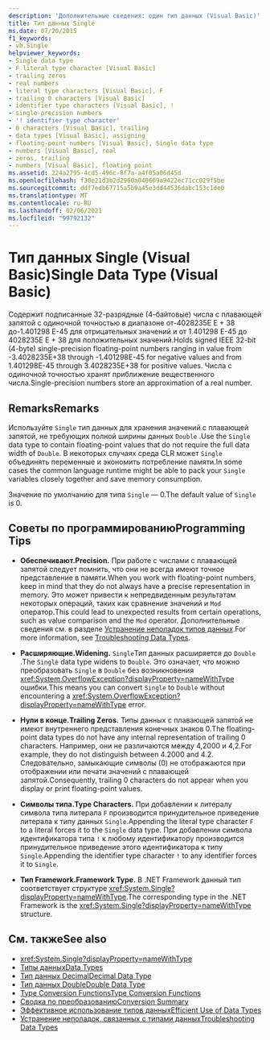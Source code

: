 ```yaml
---
description: 'Дополнительные сведения: один тип данных (Visual Basic)'
title: Тип данных Single
ms.date: 07/20/2015
f1_keywords:
- vb.Single
helpviewer_keywords:
- Single data type
- F literal type character [Visual Basic]
- trailing zeros
- real numbers
- literal type characters [Visual Basic], F
- trailing 0 characters [Visual Basic]
- identifier type characters [Visual Basic], !
- single-precision numbers
- '! identifier type character'
- 0 characters [Visual Basic], trailing
- data types [Visual Basic], assigning
- floating-point numbers [Visual Basic], Single data type
- numbers [Visual Basic], real
- zeros, trailing
- numbers [Visual Basic], floating point
ms.assetid: 224a2795-4cd5-496c-8f7a-a4f05a06d45d
ms.openlocfilehash: f30e21d3b2d2960a040609a9422ec71cc029f5be
ms.sourcegitcommit: ddf7edb67715a5b9a45e3dd44536dabc153c1de0
ms.translationtype: MT
ms.contentlocale: ru-RU
ms.lasthandoff: 02/06/2021
ms.locfileid: "99792132"
---
```

# <a name="single-data-type-visual-basic"></a><span data-ttu-id="2ff78-103">Тип данных Single (Visual Basic)</span><span class="sxs-lookup"><span data-stu-id="2ff78-103">Single Data Type (Visual Basic)</span></span>

<span data-ttu-id="2ff78-104">Содержит подписанные 32-разрядные (4-байтовые) числа с плавающей запятой с одиночной точностью в диапазоне от-4028235E E + 38 до-1.401298 E-45 для отрицательных значений и от 1.401298 E-45 до 4028235E E + 38 для положительных значений.</span><span class="sxs-lookup"><span data-stu-id="2ff78-104">Holds signed IEEE 32-bit (4-byte) single-precision floating-point numbers ranging in value from -3.4028235E+38 through -1.401298E-45 for negative values and from 1.401298E-45 through 3.4028235E+38 for positive values.</span></span> <span data-ttu-id="2ff78-105">Числа с одиночной точностью хранят приближение вещественного числа.</span><span class="sxs-lookup"><span data-stu-id="2ff78-105">Single-precision numbers store an approximation of a real number.</span></span>  
  
## <a name="remarks"></a><span data-ttu-id="2ff78-106">Remarks</span><span class="sxs-lookup"><span data-stu-id="2ff78-106">Remarks</span></span>  

 <span data-ttu-id="2ff78-107">Используйте `Single` тип данных для хранения значений с плавающей запятой, не требующих полной ширины данных `Double` .</span><span class="sxs-lookup"><span data-stu-id="2ff78-107">Use the `Single` data type to contain floating-point values that do not require the full data width of `Double`.</span></span> <span data-ttu-id="2ff78-108">В некоторых случаях среда CLR может `Single` объединять переменные и экономить потребление памяти.</span><span class="sxs-lookup"><span data-stu-id="2ff78-108">In some cases the common language runtime might be able to pack your `Single` variables closely together and save memory consumption.</span></span>  
  
 <span data-ttu-id="2ff78-109">Значение по умолчанию для типа `Single` — 0.</span><span class="sxs-lookup"><span data-stu-id="2ff78-109">The default value of `Single` is 0.</span></span>  
  
## <a name="programming-tips"></a><span data-ttu-id="2ff78-110">Советы по программированию</span><span class="sxs-lookup"><span data-stu-id="2ff78-110">Programming Tips</span></span>  
  
- <span data-ttu-id="2ff78-111">**Обеспечивают.**</span><span class="sxs-lookup"><span data-stu-id="2ff78-111">**Precision.**</span></span> <span data-ttu-id="2ff78-112">При работе с числами с плавающей запятой следует помнить, что они не всегда имеют точное представление в памяти.</span><span class="sxs-lookup"><span data-stu-id="2ff78-112">When you work with floating-point numbers, keep in mind that they do not always have a precise representation in memory.</span></span> <span data-ttu-id="2ff78-113">Это может привести к непредвиденным результатам некоторых операций, таких как сравнение значений и `Mod` оператор.</span><span class="sxs-lookup"><span data-stu-id="2ff78-113">This could lead to unexpected results from certain operations, such as value comparison and the `Mod` operator.</span></span> <span data-ttu-id="2ff78-114">Дополнительные сведения см. в разделе [Устранение неполадок типов данных](../../programming-guide/language-features/data-types/troubleshooting-data-types.md).</span><span class="sxs-lookup"><span data-stu-id="2ff78-114">For more information, see [Troubleshooting Data Types](../../programming-guide/language-features/data-types/troubleshooting-data-types.md).</span></span>  
  
- <span data-ttu-id="2ff78-115">**Расширяющие.**</span><span class="sxs-lookup"><span data-stu-id="2ff78-115">**Widening.**</span></span> <span data-ttu-id="2ff78-116">`Single`Тип данных расширяется до `Double` .</span><span class="sxs-lookup"><span data-stu-id="2ff78-116">The `Single` data type widens to `Double`.</span></span> <span data-ttu-id="2ff78-117">Это означает, что можно преобразовать `Single` в `Double` без возникновения <xref:System.OverflowException?displayProperty=nameWithType> ошибки.</span><span class="sxs-lookup"><span data-stu-id="2ff78-117">This means you can convert `Single` to `Double` without encountering a <xref:System.OverflowException?displayProperty=nameWithType> error.</span></span>  
  
- <span data-ttu-id="2ff78-118">**Нули в конце.**</span><span class="sxs-lookup"><span data-stu-id="2ff78-118">**Trailing Zeros.**</span></span> <span data-ttu-id="2ff78-119">Типы данных с плавающей запятой не имеют внутреннего представления конечных знаков 0.</span><span class="sxs-lookup"><span data-stu-id="2ff78-119">The floating-point data types do not have any internal representation of trailing 0 characters.</span></span> <span data-ttu-id="2ff78-120">Например, они не различаются между 4,2000 и 4,2.</span><span class="sxs-lookup"><span data-stu-id="2ff78-120">For example, they do not distinguish between 4.2000 and 4.2.</span></span> <span data-ttu-id="2ff78-121">Следовательно, замыкающие символы (0) не отображаются при отображении или печати значений с плавающей запятой.</span><span class="sxs-lookup"><span data-stu-id="2ff78-121">Consequently, trailing 0 characters do not appear when you display or print floating-point values.</span></span>  
  
- <span data-ttu-id="2ff78-122">**Символы типа.**</span><span class="sxs-lookup"><span data-stu-id="2ff78-122">**Type Characters.**</span></span> <span data-ttu-id="2ff78-123">При добавлении к литералу символа типа литерала `F` производится принудительное приведение литерала к типу данных `Single`.</span><span class="sxs-lookup"><span data-stu-id="2ff78-123">Appending the literal type character `F` to a literal forces it to the `Single` data type.</span></span> <span data-ttu-id="2ff78-124">При добавлении символа идентификатора типа `!` к любому идентификатору производится принудительное приведение этого идентификатора к типу `Single`.</span><span class="sxs-lookup"><span data-stu-id="2ff78-124">Appending the identifier type character `!` to any identifier forces it to `Single`.</span></span>  
  
- <span data-ttu-id="2ff78-125">**Тип Framework.**</span><span class="sxs-lookup"><span data-stu-id="2ff78-125">**Framework Type.**</span></span> <span data-ttu-id="2ff78-126">В .NET Framework данный тип соответствует структуре <xref:System.Single?displayProperty=nameWithType>.</span><span class="sxs-lookup"><span data-stu-id="2ff78-126">The corresponding type in the .NET Framework is the <xref:System.Single?displayProperty=nameWithType> structure.</span></span>  
  
## <a name="see-also"></a><span data-ttu-id="2ff78-127">См. также</span><span class="sxs-lookup"><span data-stu-id="2ff78-127">See also</span></span>

- <xref:System.Single?displayProperty=nameWithType>
- [<span data-ttu-id="2ff78-128">Типы данных</span><span class="sxs-lookup"><span data-stu-id="2ff78-128">Data Types</span></span>](index.md)
- [<span data-ttu-id="2ff78-129">Тип данных Decimal</span><span class="sxs-lookup"><span data-stu-id="2ff78-129">Decimal Data Type</span></span>](decimal-data-type.md)
- [<span data-ttu-id="2ff78-130">Тип данных Double</span><span class="sxs-lookup"><span data-stu-id="2ff78-130">Double Data Type</span></span>](double-data-type.md)
- [<span data-ttu-id="2ff78-131">Type Conversion Functions</span><span class="sxs-lookup"><span data-stu-id="2ff78-131">Type Conversion Functions</span></span>](../functions/type-conversion-functions.md)
- [<span data-ttu-id="2ff78-132">Сводка по преобразованию</span><span class="sxs-lookup"><span data-stu-id="2ff78-132">Conversion Summary</span></span>](../keywords/conversion-summary.md)
- [<span data-ttu-id="2ff78-133">Эффективное использование типов данных</span><span class="sxs-lookup"><span data-stu-id="2ff78-133">Efficient Use of Data Types</span></span>](../../programming-guide/language-features/data-types/efficient-use-of-data-types.md)
- [<span data-ttu-id="2ff78-134">Устранение неполадок, связанных с типами данных</span><span class="sxs-lookup"><span data-stu-id="2ff78-134">Troubleshooting Data Types</span></span>](../../programming-guide/language-features/data-types/troubleshooting-data-types.md)
